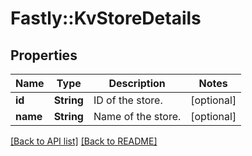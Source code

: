 # Fastly::KvStoreDetails

## Properties

| Name | Type | Description | Notes |
| ---- | ---- | ----------- | ----- |
| **id** | **String** | ID of the store. | [optional] |
| **name** | **String** | Name of the store. | [optional] |

[[Back to API list]](../../README.md#endpoints) [[Back to README]](../../README.md)

